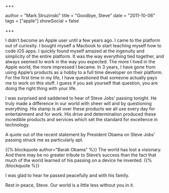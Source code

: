+++

author = "Mark Struzinski"
title = "Goodbye, Steve"
date = "2011-10-06"
tags = ["apple"]
showSocial = false

+++

I didn’t become an Apple user until a few years ago. I came to the platform out
of curiosity. I bought myself a Macbook to start teaching myself how to code
iOS apps. I quickly found myself amazed at the ingenuity and simplicity of the
entire platform. It was the way everything tied together, and always seemed to
work in the way you expected. The more I lived in the Apple world, the more
impressed I became. In 3 years, I have gone from using Apple’s products as a
hobby to a full time developer on their platform. For the first time in my life,
I have questioned that someone actually pays me to work on this stuff. I guess
if you ask yourself that question, you are doing the right thing with your life.

<!-- more -->

I was surprised and saddened to hear of Steve Jobs’ passing tonight. He truly
made a difference in our world with sheer will and by questioning everything.
His stamp is all over these products we all use every day for entertainment and
for work. His drive and determination produced these incredible products and
services which set the standard for excellence in technology.

A quote out of the recent statement by President Obama on Steve Jobs’ passing
struck me as particularly apt.

{{% blockquote author="Barak Obama" %}}
The world has lost a visionary. And there may be no greater tribute to Steve’s
success than the fact that much of the world learned of his passing on a device
he invented.
{{% /blockquote %}}

I was glad to hear he passed peacefully and with his family.

Rest in peace, Steve. Our world is a little less without you in it.
